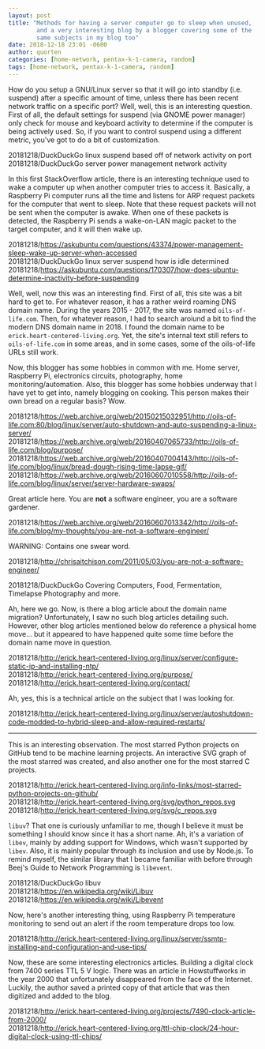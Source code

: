 ```yaml
---
layout: post
title: "Methods for having a server computer go to sleep when unused,
        and a very interesting blog by a blogger covering some of the
        same subjects in my blog too"
date: 2018-12-18 23:01 -0600
author: quorten
categories: [home-network, pentax-k-1-camera, random]
tags: [home-network, pentax-k-1-camera, random]
---
```


How do you setup a GNU/Linux server so that it will go into standby
(i.e. suspend) after a specific amount of time, unless there has been
recent network traffic on a specific port?  Well, well, this is an
interesting question.  First of all, the default settings for suspend
(via GNOME power manager) only check for mouse and keyboard activity
to determine if the computer is being actively used.  So, if you want
to control suspend using a different metric, you've got to do a bit of
customization.

20181218/DuckDuckGo linux suspend based off of network activity on port  
20181218/DuckDuckGo server power management network activity

In this first StackOverflow article, there is an interesting technique
used to wake a computer up when another computer tries to access it.
Basically, a Raspberry Pi computer runs all the time and listens for
ARP request packets for the computer that went to sleep.  Note that
these request packets will not be sent when the computer is awake.
When one of these packets is detected, the Raspberry Pi sends a
wake-on-LAN magic packet to the target computer, and it will then wake
up.

<!-- more -->

20181218/https://askubuntu.com/questions/43374/power-management-sleep-wake-up-server-when-accessed  
20181218/DuckDuckGo linux server suspend how is idle determined  
20181218/https://askubuntu.com/questions/170307/how-does-ubuntu-determine-inactivity-before-suspending

Well, well, now this was an interesting find.  First of all, this site
was a bit hard to get to.  For whatever reason, it has a rather weird
roaming DNS domain name.  During the years 2015 - 2017, the site was
named `oils-of-life.com`.  Then, for whatever reason, I had to search
aroiund a bit to find the modern DNS domain name in 2018.  I found the
domain name to be `erick.heart-centered-living.org`.  Yet, the site's
internal text still refers to `oils-of-life.com` in some areas, and in
some cases, some of the oils-of-life URLs still work.

Now, this blogger has some hobbies in common with me.  Home server,
Raspberry Pi, electronics circuits, photography, home
monitoring/automation.  Also, this blogger has some hobbies underway
that I have yet to get into, namely blogging on cooking.  This person
makes their own bread on a regular basis?  Wow.

20181218/https://web.archive.org/web/20150215032951/http://oils-of-life.com:80/blog/linux/server/auto-shutdown-and-auto-suspending-a-linux-server/  
20181218/https://web.archive.org/web/20160407065733/http://oils-of-life.com/blog/purpose/  
20181218/https://web.archive.org/web/20160407004143/http://oils-of-life.com/blog/linux/bread-dough-rising-time-lapse-gif/  
20181218/https://web.archive.org/web/20160607010558/http://oils-of-life.com/blog/linux/server/server-hardware-swaps/

Great article here.  You are **not** a software engineer, you are a
software gardener.

20181218/https://web.archive.org/web/20160607013342/http://oils-of-life.com/blog/my-thoughts/you-are-not-a-software-engineer/

WARNING: Contains one swear word.

20181218/http://chrisaitchison.com/2011/05/03/you-are-not-a-software-engineer/

20181218/DuckDuckGo Covering Computers, Food, Fermentation, Timelapse
Photography and more.  

Ah, here we go.  Now, is there a blog article about the domain name
migration?  Unfortunately, I saw no such blog articles detailing such.
However, other blog articles mentioned below do reference a physical
home move... but it appeared to have happened quite some time before
the domain name move in question.

20181218/http://erick.heart-centered-living.org/linux/server/configure-static-ip-and-installing-ntp/  
20181218/http://erick.heart-centered-living.org/purpose/  
20181218/http://erick.heart-centered-living.org/contact/  

Ah, yes, this is a technical article on the subject that I was looking
for.

20181218/http://erick.heart-centered-living.org/linux/server/autoshutdown-code-modded-to-hybrid-sleep-and-allow-required-restarts/

----------

This is an interesting observation.  The most starred Python projects
on GitHub tend to be machine learning projects.  An interactive SVG
graph of the most starred was created, and also another one for the
most starred C projects.

20181218/http://erick.heart-centered-living.org/info-links/most-starred-python-projects-on-github/  
20181218/http://erick.heart-centered-living.org/svg/python_repos.svg  
20181218/http://erick.heart-centered-living.org/svg/c_repos.svg

`libuv`?  That one is curiously unfamiliar to me, though I believe it
must be something I should know since it has a short name.  Ah, it's a
variation of `libev`, mainly by adding support for Windows, which
wasn't supported by `libev`.  Also, it is mainly popular through its
inclusion and use by Node.js.  To remind myself, the similar library
that I became familiar with before through Beej's Guide to Network
Programming is `libevent`.

20181218/DuckDuckGo libuv  
20181218/https://en.wikipedia.org/wiki/Libuv  
20181218/https://en.wikipedia.org/wiki/Libevent

Now, here's another interesting thing, using Raspberry Pi temperature
monitoring to send out an alert if the room temperature drops too low.

20181218/http://erick.heart-centered-living.org/linux/server/ssmtp-installing-and-configuration-and-use-tips/

Now, these are some interesting electronics articles.  Building a
digital clock from 7400 series TTL 5 V logic.  There was an article in
Howstuffworks in the year 2000 that unfortunately disappeared from the
face of the Internet.  Luckily, the author saved a printed copy of
that article that was then digitized and added to the blog.

20181218/http://erick.heart-centered-living.org/projects/7490-clock-article-from-2000/  
20181218/http://erick.heart-centered-living.org/ttl-chip-clock/24-hour-digital-clock-using-ttl-chips/
